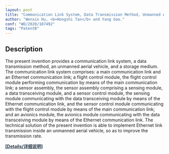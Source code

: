 ```yaml
---
layout: post
title: "Communication Link System, Data Transmission Method, Unmanned Aerial Vehicle, and Storage Medium."
author: "Wenxin Hu, <b>Hongshi Tan</b> and Yang Gao."
conf: "WO/2020/107492"
tags: "PatentB"
---
```


<h2 class="tags-item-label">Description</h2>

The present invention provides a communication link system, a data transmission method, an unmanned aerial vehicle, and a storage medium. The communication link system comprises: a main communication link and an Ethernet communication link; a flight control module, the flight control module performing communication by means of the main communication link; a sensor assembly, the sensor assembly comprising a sensing module, a data transceiving module, and a sensor control module, the sensing module communicating with the data transceiving module by means of the Ethernet communication link, and the sensor control module communicating with the flight control module by means of the main communication link; and an avionics module, the avionics module communicating with the data transceiving module by means of the Ethernet communication link. The technical solution of the present invention is able to implement Ethernet link transmission inside an unmanned aerial vehicle, so as to improve the transmission rate.

<a href="https://patentscope.wipo.int/search/zh/detail.jsf?docId=WO2020107492" style="color:#283747;"><b>[Details/详细说明]</b></a>

